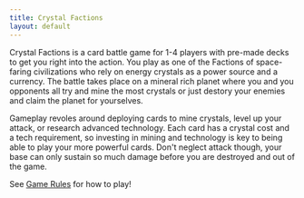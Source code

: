 ```yaml
---
title: Crystal Factions
layout: default
---
```


Crystal Factions is a card battle game for 1-4 players with pre-made decks to get you right into the action. You play as one of the Factions of space-faring civilizations who rely on energy crystals as a power source and a currency. The battle takes place on a mineral rich planet where you and you opponents all try and mine the most crystals or just destory your enemies and claim the planet for yourselves.

Gameplay revoles around deploying cards to mine crystals, level up your attack, or research advanced technology. Each card has a crystal cost and a tech requirement, so investing in mining and technology is key to being able to play your more powerful cards. Don't neglect attack though, your base can only sustain so much damage before you are destroyed and out of the game.

See [Game Rules](./game_rules.md) for how to play!
